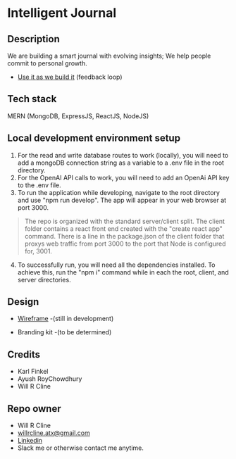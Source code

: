 # Intelligent Journal

## Description
We are building a smart journal with evolving insights; We help people commit to personal growth.  
* [Use it as we build it](https://intelligent-journal-8282a9aeed1f.herokuapp.com/) (feedback loop)

## Tech stack
MERN (MongoDB, ExpressJS, ReactJS, NodeJS)

## Local development environment setup
1. For the read and write database routes to work (locally), you will need to add a mongoDB connection string as a variable to a .env file in the root directory.
2. For the OpenAI API calls to work, you will need to add an OpenAi API key to the .env file.
3. To run the application while developing, navigate to the root directory and use "npm run develop". The app will appear in your web browser at port 3000. 
> The repo is organized with the standard server/client split. The client folder contains a react front end created with the "create react app" command. There is a line in the package.json of the client folder that proxys web traffic from port 3000 to the port that Node is configured for, 3001. 
4. To successfully run, you will need all the dependencies installed. To achieve this, run the "npm i" command while in each the root, client, and server directories.

## Design
* [Wireframe](https://www.figma.com/file/uzlMSOUEbX4111nrqjxgYw/JournalJar?type=design&node-id=361%3A3193&mode=dev) -(still in development)

* Branding kit -(to be determined)

## Credits
* Karl Finkel
* Ayush RoyChowdhury
* Will R Cline

## Repo owner
* Will R Cline  
* willrcline.atx@gmail.com
* [Linkedin](linkedin.com/in/willrcline)  
* Slack me or otherwise contact me anytime.
